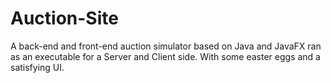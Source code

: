 # Auction-Site
A back-end and front-end auction simulator based on Java and JavaFX ran as an executable for a Server and Client side. 
With some easter eggs and a satisfying UI.
